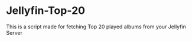 # Jellyfin-Top-20
This is a script made for fetching Top 20 played albums from your Jellyfin Server

